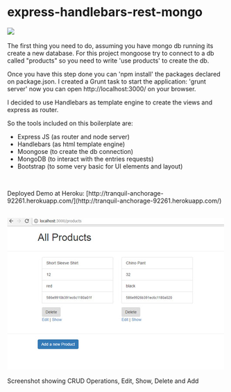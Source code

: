 # express-handlebars-rest-mongo

![](http://pixel-cookers.github.io/built-with-badges/handlebars/handlebars-short.png)

The first thing you need to do, assuming you have mongo db running its create a new database.
For this project mongoose try to connect to a db called "products" so you need to write 'use products' to create the db.

Once you have this step done you can 'npm install' the packages declared on package.json.
I created a Grunt task to start the application: 'grunt server'
now you can open http://localhost:3000/ on your browser.

I decided to use Handlebars as template engine to create the views and express as router.

So the tools included on this boilerplate are:

- Express JS (as router and node server)
- Handlebars (as html template engine)
- Moongose (to create the db connection)
- MongoDB (to interact with the entries requests)
- Bootstrap (to some very basic for UI elements and layout)
<br/>
<p> Deployed Demo at Heroku: [http://tranquil-anchorage-92261.herokuapp.com/](http://tranquil-anchorage-92261.herokuapp.com/)  </p> <br/>

<img src="https://github.com/elsolenllamas/express-handlebars-rest-mongo/blob/master/resources/crud-sshot.jpg" />
<p>Screenshot showing CRUD Operations, Edit, Show, Delete and Add</p>
